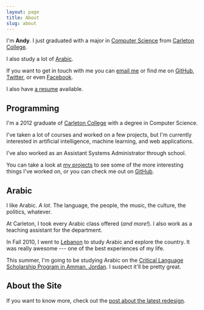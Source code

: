 ```yaml
---
layout: page
title: About
slug: about
---
```


I'm __Andy__. I just graduated with a major in <a href="#programming">Computer Science</a> from [Carleton College][1].

I also study a lot of <a href="#arabic">Arabic</a>.

If you want to get in touch with me you can [email me][2] or find me on [GitHub][3], [Twitter][4], or even [Facebook][5].

I also have [a resume][6] available.

## <a class="heading" name="programming">Programming</a>

I'm a 2012 graduate of [Carleton College][7] with a degree in Computer Science.

I've taken a lot of courses and worked on a few projects, but I'm currently interested in artificial intelligence, machine learning, and web applications.

I've also worked as an Assistant Systems Administrator through school.

You can take a look at [my projects][8] to see some of the more interesting things I've worked on, or you can check me out on [GitHub][9].

## <a class="heading" name="arabic">Arabic</a>

I like Arabic. _A lot_. The language, the people, the music, the culture, the politics, whatever.

At Carleton, I took every Arabic class offered (_and more!_).
I also work as a teaching assistant for the department.

In Fall 2010, I went to [Lebanon][10] to study Arabic and explore the country. It was really awesome --- one of the best experiences of my life.

This summer, I'm going to be studying Arabic on the [Critical Language Scholarship Program in Amman, Jordan][11].
I suspect it'll be pretty great.

## <a class="heading" name="about-site">About the Site</a>

If you want to know more, check out the [post about the latest redesign][12].


[1]: http://www.carleton.edu
[2]: mailto:andy@andyfreeland.net
[3]: https://github.com/rouge8
[4]: https://twitter.com/rouge8
[5]: https://www.facebook.com/andy.freeland
[6]: /resume.pdf
[7]: http://www.carleton.edu
[8]: /projects/
[9]: https://github.com/rouge8
[10]: /lebanon/
[11]: /cls/
[12]: /2011/08/25/redesign/
